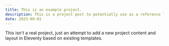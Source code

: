 ```yaml
---
title: This is an example project.
description: This is a project post to potentially use as a reference later in the bootcamp.
date: 2023-09-01
---
```


This isn't a real project, just an attempt to add a new project content and layout in Eleventy based on existing templates.
